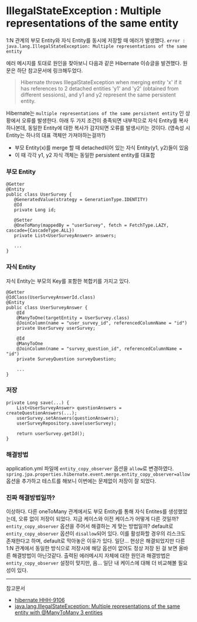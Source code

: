 # IllegalStateException : Multiple representations of the same entity
1:N 관계의 부모 Entity와 자식 Entity를 동시에 저장할 때 에러가 발생했다.
`error : java.lang.IllegalStateException: Multiple representations of the same entity`

에러 메시지를 토대로 원인을 찾아보니 다음과 같은 Hibernate 이슈글을 발견했다. 원문은 하단 참고문서에 링크해두었다.

> Hibernate throws IllegalStateException when merging entity 'x' if it has references to 2 detached entities 'y1' and 'y2' (obtained from different sessions), and y1 and y2 represent the same persistent entity.

Hibernate는 `multiple representations of the same persistent entity` 인 상황에서 오류를 발생한다.
아래 두 가지 조건이 충족되면 내부적으로 자식 Entity를 복사하나본데, 동일한 Entity에 대한 복사가 감지되면 오류를 발생시키는 것이다. (영속성 시 Entity는 하나의 대표 객체만 가져야하는걸까?)
- 부모 Entity(x)를 merge 할 때 detached되어 있는 자식 Entity(y1, y2)들이 있음
- 이 때 각각 y1, y2 자식 객체는 동일한 persistent entity를 대표함

### 부모 Entity
```
@Getter
@Entity
public class UserSurvey {
   @GeneratedValue(strategy = GenerationType.IDENTITY)
   @Id
   private Long id;

   @Setter
   @OneToMany(mappedBy = "userSurvey", fetch = FetchType.LAZY, cascade={CascadeType.ALL})
   private List<UserSurveyAnswer> answers;

   ...
}
```

### 자식 Entity
자식 Entity는 부모의 Key를 포함한 복합키를 가지고 있다.
```
@Getter
@IdClass(UserSurveyAnswerId.class)
@Entity
public class UserSurveyAnswer {
    @Id
    @ManyToOne(targetEntity = UserSurvey.class)
    @JoinColumn(name = "user_survey_id", referencedColumnName = "id")
    private UserSurvey userSurvey;

    @Id
    @ManyToOne
    @JoinColumn(name = "survey_question_id", referencedColumnName = "id")
    private SurveyQuestion surveyQuestion;

    ...
}
```

### 저장
```
private Long save(...) {
    List<UserSurveyAnswer> questionAnswers = createQuestionAnswers(...);
    userSurvey.setAnswers(questionAnswers);
    userSurveyRepository.save(userSurvey);

    return userSurvey.getId();
}
```

### 해결방법
application.yml 파일에 `entity_copy_observer` 옵션을 `allow`로 변경하였다.
```spring.jpa.properties.hibernate.event.merge.entity_copy_observer=allow```
옵션을 추가하고 테스트를 해보니 이번에는 문제없이 저장이 잘 되었다.

### 진짜 해결방법일까?
이상하다. 다른 oneToMany 관계에서도 부모 Entity를 통해 자식 Entites를 생성했었는데, 오류 없이 저장이 되었다.
지금 케이스와 이전 케이스가 어떻게 다른 것일까?
`entity_copy_observer` 옵션을 주어서 해결하는 게 맞는 방법일까?
default로 `entity_copy_observer` 옵션이 `disallow`되어 있다. 이를 활성화할 경우의 리스크도 존재한다고 하며, default로 막아놓은 이유가 있다.
일단... 현상은 해결되었지만 다른 1:N 관계에서 동일한 방식으로 저장시에 해당 옵션이 없어도 정상 저장 된 걸 보면 올바른 해결방법이 아닌것같다.
출력된 에러메시지 자체에 대한 원인과 해결방법은 `entity_copy_observer` 설정이 맞지만, 음... 일단 내 케이스에 대해 더 비교해볼 필요성이 있다.


---
참고문서
- [hibernate HHH-9106](https://hibernate.atlassian.net/browse/HHH-9106)
- [java.lang.IllegalStateException: Multiple representations of the same entity with @ManyToMany 3 entities](https://stackoverflow.com/questions/26591521/java-lang-illegalstateexception-multiple-representations-of-the-same-entity-wit)